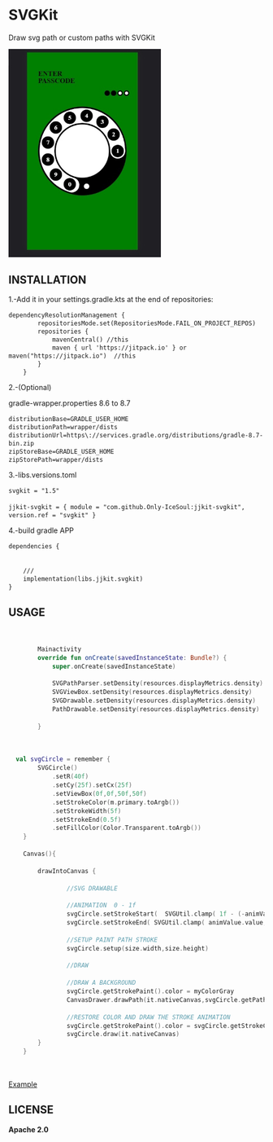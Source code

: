 # SVGKit

Draw svg path or custom paths with SVGKit

<img src="./demo.jpg" width="300" >

## INSTALLATION

1.-Add it in your settings.gradle.kts at the end of repositories:
```
dependencyResolutionManagement {
		repositoriesMode.set(RepositoriesMode.FAIL_ON_PROJECT_REPOS)
		repositories {
			mavenCentral() //this
			maven { url 'https://jitpack.io' } or maven("https://jitpack.io")  //this
		}
	}
```

2.-(Optional) 

gradle-wrapper.properties  8.6 to 8.7 

```
distributionBase=GRADLE_USER_HOME
distributionPath=wrapper/dists
distributionUrl=https\://services.gradle.org/distributions/gradle-8.7-bin.zip
zipStoreBase=GRADLE_USER_HOME
zipStorePath=wrapper/dists

```
3.-libs.versions.toml

```
svgkit = "1.5"

jjkit-svgkit = { module = "com.github.Only-IceSoul:jjkit-svgkit", version.ref = "svgkit" }

```
4.-build gradle APP

```
dependencies {


    ///
    implementation(libs.jjkit.svgkit)
}

```


## USAGE


```kotlin


        Mainactivity
        override fun onCreate(savedInstanceState: Bundle?) {
            super.onCreate(savedInstanceState)

            SVGPathParser.setDensity(resources.displayMetrics.density)
            SVGViewBox.setDensity(resources.displayMetrics.density)
            SVGDrawable.setDensity(resources.displayMetrics.density)
            PathDrawable.setDensity(resources.displayMetrics.density)

        }
    
```

```kotlin

  val svgCircle = remember {
        SVGCircle()
            .setR(40f)
            .setCy(25f).setCx(25f)
            .setViewBox(0f,0f,50f,50f)
            .setStrokeColor(m.primary.toArgb())
            .setStrokeWidth(5f)
            .setStrokeEnd(0.5f)
            .setFillColor(Color.Transparent.toArgb())
    }

    Canvas(){

        drawIntoCanvas {

                //SVG DRAWABLE

                //ANIMATION  0 - 1f
                svgCircle.setStrokeStart(  SVGUtil.clamp( 1f - (-animValue.value),0f,1f,1f,0f))
                svgCircle.setStrokeEnd( SVGUtil.clamp( animValue.value,0f,1f,1f,1f)  )

                //SETUP PAINT PATH STROKE
                svgCircle.setup(size.width,size.height)

                //DRAW

                //DRAW A BACKGROUND 
                svgCircle.getStrokePaint().color = myColorGray
                CanvasDrawer.drawPath(it.nativeCanvas,svgCircle.getPath(),svgCircle.getStrokePaint())

                //RESTORE COLOR AND DRAW THE STROKE ANIMATION
                svgCircle.getStrokePaint().color = svgCircle.getStrokeColor()
                svgCircle.draw(it.nativeCanvas)
        }
    }

   
```

 [Example](./example.md)

## LICENSE 

**Apache 2.0**

